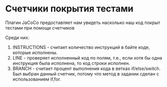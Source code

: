 # Счетчики покрытия тестами

Плагин JaCoCo предоставляет нам увидеть насколько наш код покрыт тестами при помощи счетчиков

Среди них:

1. INSTRUCTIONS - считает количество инструкций в байте коде, которые исполнены.
2. LINE - проверяет исполненный код по полям, т.е., если хотя бы одна инструкция была исполнена, то код строки исполнен.
2. BRANCH - считает процент выполнения кода в ветках if/else/switch. Был выбран данный счетчик, потому что метод в задании сделан с использованием if,for.
